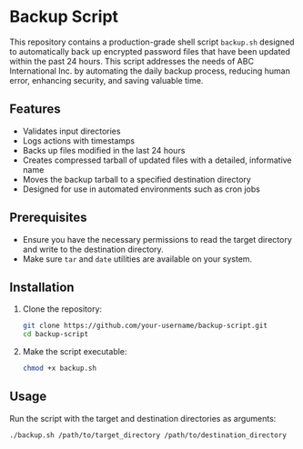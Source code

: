 # Backup Script

This repository contains a production-grade shell script `backup.sh` designed to automatically back up encrypted password files that have been updated within the past 24 hours. This script addresses the needs of ABC International Inc. by automating the daily backup process, reducing human error, enhancing security, and saving valuable time.

## Features

- Validates input directories
- Logs actions with timestamps
- Backs up files modified in the last 24 hours
- Creates compressed tarball of updated files with a detailed, informative name
- Moves the backup tarball to a specified destination directory
- Designed for use in automated environments such as cron jobs

## Prerequisites

- Ensure you have the necessary permissions to read the target directory and write to the destination directory.
- Make sure `tar` and `date` utilities are available on your system.

## Installation

1. Clone the repository:

    ```sh
    git clone https://github.com/your-username/backup-script.git
    cd backup-script
    ```

2. Make the script executable:

    ```sh
    chmod +x backup.sh
    ```

## Usage

Run the script with the target and destination directories as arguments:

```sh
./backup.sh /path/to/target_directory /path/to/destination_directory
